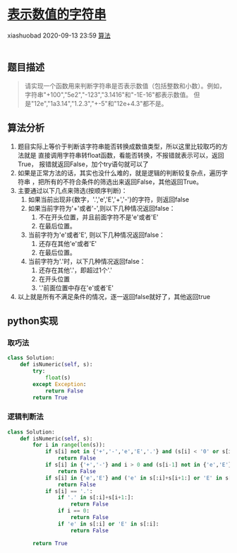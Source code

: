 <div class="blog-article">
    <h1><a href="p.html?p=\算法\表示数值的字符串" class="title">表示数值的字符串</a></h1>
    <span class="author">xiashuobad</span>
    <span class="time">2020-09-13 23:59</span>
    <span><a href="tags.html?t=算法" class="tag">算法</a></span>
    </div><br/>

## 题目描述
> 请实现一个函数用来判断字符串是否表示数值（包括整数和小数）。例如，
字符串"+100","5e2","-123","3.1416"和"-1E-16"都表示数值。 
但是"12e","1a3.14","1.2.3","+-5"和"12e+4.3"都不是。

## 算法分析
1. 题目实际上等价于判断该字符串能否转换成数值类型，所以这里比较取巧的方法就是
直接调用字符串转float函数，看能否转换，不报错就表示可以，返回True，
报错就返回False，加个try语句就可以了
2. 如果是正常方法的话，其实也没什么难的，就是逻辑的判断较复杂点，遍历字符串
，把所有的不符合条件的筛选出来返回False，其他返回True。
3. 主要通过以下几点来筛选(按顺序判断)：
    1. 如果当前出现非{数字，'.','e','E','+','-'}的字符，则返回false
    2. 如果当前字符为'+'或者'-',则以下几种情况返回false：
        1. 不在开头位置，并且前面字符不是'e'或者'E'
        2. 在最后位置。
    3. 当前字符为'e'或者'E', 则以下几种情况返回false：
        1. 还存在其他'e'或者'E'
        2. 在最后位置。
    4. 当前字符为'.'时，以下几种情况返回false：
        1. 还存在其他'.'，即超过1个'.'
        2. 在开头位置
        3. '.'前面位置中存在'e'或者'E'
4. 以上就是所有不满足条件的情况，逐一返回false就好了，其他返回true

## python实现
### 取巧法
```python
class Solution:
    def isNumeric(self, s):
        try:
            float(s)
        except Exception:
            return False
        return True
```
### 逻辑判断法
```python
class Solution:
    def isNumeric(self, s):
        for i in range(len(s)):
            if s[i] not in {'+','-','e','E','.'} and (s[i] < '0' or s[i] > '9'):
                return False
            if s[i] in {'+','-'} and i > 0 and (s[i-1] not in {'e','E'} or i==len(s)-1):
                return False
            if s[i] in {'e','E'} and ('e' in s[:i]+s[i+1:] or 'E' in s[:i]+s[i+1:] or i==len(s)-1):
                return False
            if s[i] == '.':
                if '.' in s[:i]+s[i+1:]:
                    return False
                if i == 0:
                    return False
                if 'e' in s[:i] or 'E' in s[:i]:
                    return False

        return True
```
    